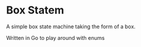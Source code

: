 # Box Statem

A simple box state machine taking the form of a box.

Written in Go to play around with enums
